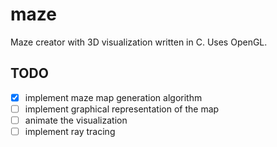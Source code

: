 # maze
Maze creator with 3D visualization written in C.
Uses OpenGL.

## TODO 
- [x] implement maze map generation algorithm
- [ ] implement graphical representation of the map
- [ ] animate the visualization
- [ ] implement ray tracing

